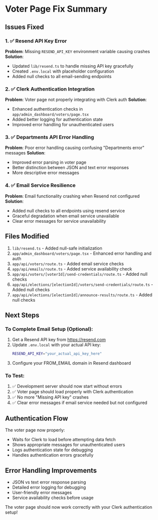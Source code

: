 # Voter Page Fix Summary

## Issues Fixed

### 1. ✅ Resend API Key Error

**Problem**: Missing `RESEND_API_KEY` environment variable causing crashes
**Solution**:

- Updated `lib/resend.ts` to handle missing API key gracefully
- Created `.env.local` with placeholder configuration
- Added null checks to all email-sending endpoints

### 2. ✅ Clerk Authentication Integration

**Problem**: Voter page not properly integrating with Clerk auth
**Solution**:

- Enhanced authentication checks in `app/admin_dashboard/voters/page.tsx`
- Added better logging for authentication state
- Improved error handling for unauthenticated users

### 3. ✅ Departments API Error Handling

**Problem**: Poor error handling causing confusing "Departments error" messages
**Solution**:

- Improved error parsing in voter page
- Better distinction between JSON and text error responses
- More descriptive error messages

### 4. ✅ Email Service Resilience

**Problem**: Email functionality crashing when Resend not configured
**Solution**:

- Added null checks to all endpoints using resend service
- Graceful degradation when email service unavailable
- Clear error messages for service unavailability

## Files Modified

1. `lib/resend.ts` - Added null-safe initialization
2. `app/admin_dashboard/voters/page.tsx` - Enhanced error handling and auth
3. `app/api/voters/route.ts` - Added email service checks
4. `app/api/emails/route.ts` - Added service availability check
5. `app/api/voters/[voterId]/send-credentials/route.ts` - Added null checks
6. `app/api/elections/[electionId]/voters/send-credentials/route.ts` - Added null checks
7. `app/api/elections/[electionId]/announce-results/route.ts` - Added null checks

## Next Steps

### To Complete Email Setup (Optional):

1. Get a Resend API key from https://resend.com
2. Update `.env.local` with your actual API key:
   ```bash
   RESEND_API_KEY="your_actual_api_key_here"
   ```
3. Configure your FROM_EMAIL domain in Resend dashboard

### To Test:

1. ✅ Development server should now start without errors
2. ✅ Voter page should load properly with Clerk authentication
3. ✅ No more "Missing API key" crashes
4. ✅ Clear error messages if email service needed but not configured

## Authentication Flow

The voter page now properly:

- Waits for Clerk to load before attempting data fetch
- Shows appropriate messages for unauthenticated users
- Logs authentication state for debugging
- Handles authentication errors gracefully

## Error Handling Improvements

- JSON vs text error response parsing
- Detailed error logging for debugging
- User-friendly error messages
- Service availability checks before usage

The voter page should now work correctly with your Clerk authentication setup!
